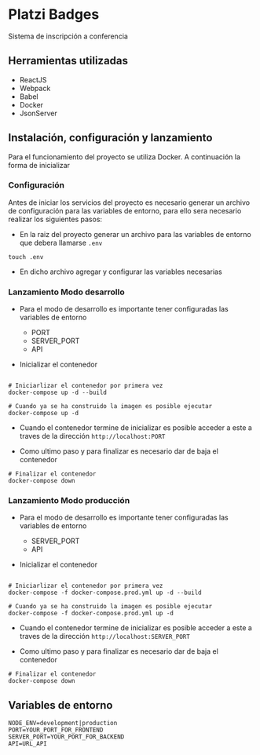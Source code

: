 # Platzi Badges

Sistema de inscripción a conferencia

## Herramientas utilizadas

- ReactJS
- Webpack
- Babel
- Docker
- JsonServer

## Instalación, configuración y lanzamiento

Para el funcionamiento del proyecto se utiliza Docker. A continuación la forma de inicializar

### Configuración

Antes de iniciar los servicios del proyecto es necesario generar un archivo de configuración para las variables de entorno, para ello sera necesario realizar los siguientes pasos:

- En la raiz del proyecto generar un archivo para las variables de entorno que debera llamarse `.env`

```
touch .env
```
- En dicho archivo agregar y configurar las variables necesarias


### Lanzamiento Modo desarrollo

- Para el modo de desarrollo es importante tener configuradas las variables de entorno 
  - PORT
  - SERVER_PORT
  - API

- Inicializar el contenedor
```

# Iniciarlizar el contenedor por primera vez
docker-compose up -d --build

# Cuando ya se ha construido la imagen es posible ejecutar
docker-compose up -d

```
- Cuando el contenedor termine de inicializar es posible acceder a este a traves de la dirección `http://localhost:PORT`

- Como ultimo paso y para finalizar es necesario dar de baja el contenedor

```
# Finalizar el contenedor
docker-compose down
```

### Lanzamiento Modo producción

- Para el modo de desarrollo es importante tener configuradas las variables de entorno 
  - SERVER_PORT
  - API

- Inicializar el contenedor
```

# Iniciarlizar el contenedor por primera vez
docker-compose -f docker-compose.prod.yml up -d --build

# Cuando ya se ha construido la imagen es posible ejecutar
docker-compose -f docker-compose.prod.yml up -d

```
- Cuando el contenedor termine de inicializar es posible acceder a este a traves de la dirección `http://localhost:SERVER_PORT`

- Como ultimo paso y para finalizar es necesario dar de baja el contenedor

```
# Finalizar el contenedor
docker-compose down
```

## Variables de entorno

```
NODE_ENV=development|production
PORT=YOUR_PORT_FOR_FRONTEND
SERVER_PORT=YOUR_PORT_FOR_BACKEND
API=URL_API
```
